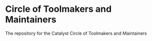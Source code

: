 #  Circle of Toolmakers and Maintainers
The repository for the Catalyst Circle of Toolmakers and Maintainers 

